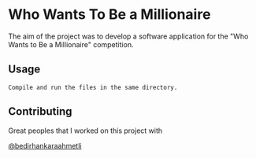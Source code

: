 # Who Wants To Be a Millionaire

The aim of the project was to develop a software application for the "Who Wants to Be a Millionaire"
competition.


## Usage

```
Compile and run the files in the same directory.

```

## Contributing
Great peoples that I worked on this project with

[@bedirhankaraahmetli](https://github.com/bedirhankaraahmetli)
